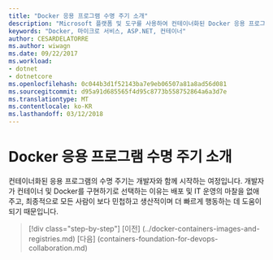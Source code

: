 ```yaml
---
title: "Docker 응용 프로그램 수명 주기 소개"
description: "Microsoft 플랫폼 및 도구를 사용하여 컨테이너화된 Docker 응용 프로그램 수명 주기"
keywords: "Docker, 마이크로 서비스, ASP.NET, 컨테이너"
author: CESARDELATORRE
ms.author: wiwagn
ms.date: 09/22/2017
ms.workload:
- dotnet
- dotnetcore
ms.openlocfilehash: 0c044b3d1f52143ba7e9eb06507a81a8ad56d081
ms.sourcegitcommit: d95a91d685565f4d95c8773b558752864a6a3d7e
ms.translationtype: MT
ms.contentlocale: ko-KR
ms.lasthandoff: 03/12/2018
---
```

# <a name="introduction-to-the-docker-application-life-cycle"></a>Docker 응용 프로그램 수명 주기 소개
 
컨테이너화된 응용 프로그램의 수명 주기는 개발자와 함께 시작하는 여정입니다. 개발자가 컨테이너 및 Docker를 구현하기로 선택하는 이유는 배포 및 IT 운영의 마찰을 없애주고, 최종적으로 모든 사람이 보다 민첩하고 생산적이며 더 빠르게 행동하는 데 도움이 되기 때문입니다.

>[!div class="step-by-step"]
[이전] (../docker-containers-images-and-registries.md) [다음] (containers-foundation-for-devops-collaboration.md)
